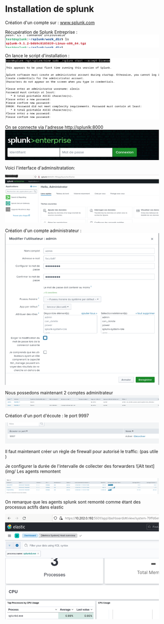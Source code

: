 # Installation de splunk 

Création d'un compte sur :  www.splunk.com

Récupération de Splunk Entreprise  :
![Alt text](img/tgzsplunk.png)

On lance le script d'installation : 
![Alt text](img/installsplunk.png)

On se connecte via l'adresse http://splunlk:8000
![Alt text](img/splunklogin.png)

Voici l'interface d'adminsitratation:

![Alt text](img/splunkconnected.png)

Création d'un compte administrateur  : 
![Alt text](img/adminsplunk.png)

Nous possedons maintenant 2 comptes adminitrateur 
![Alt text](img/2accountadmin.png)



Création d'un port d'écoute : le port 9997

![Alt text](img/splunkecoute.png)


Il faut maintenant créer un règle de firewall pour autorisé le traffic: 
(pas utile )


Je configurer la durée de l'intervalle de collecter des forwarders
![Alt text](img/
Les agents remontent 

![Alt text](img/agensplunkj1t.png)


On remarque que les agents splunk sont remonté comme étant des processus actifs dans elastic

![Alt text](img/splunk.png)


